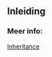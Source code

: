 ## Inleiding



### Meer info:
[Inheritance](https://learn.microsoft.com/en-us/dotnet/csharp/fundamentals/object-oriented/inheritance)